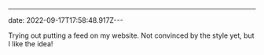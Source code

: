 ---
date: 2022-09-17T17:58:48.917Z---

Trying out putting a feed on my website. Not convinced by the style yet, but I like the idea!